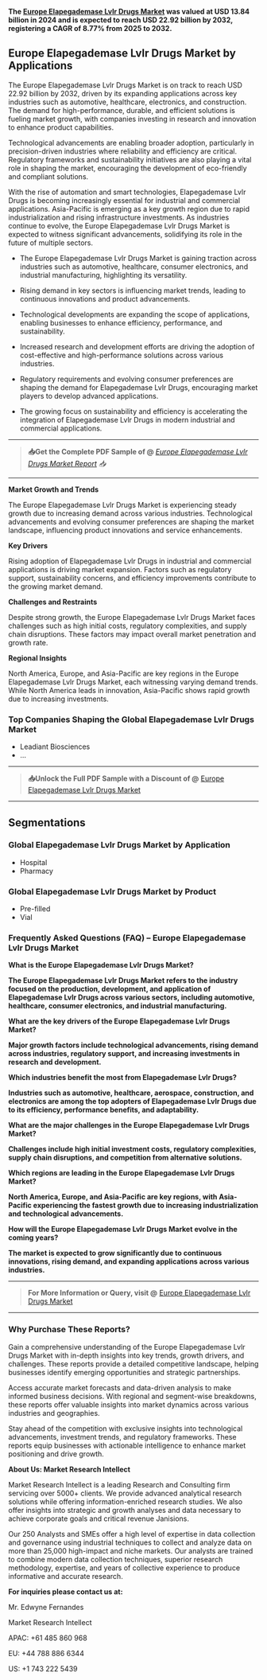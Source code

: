 <p><strong>The <a href="https://www.marketresearchintellect.com/download-sample/?rid=215315&amp;utm_source=Pulse-April-Europe&amp;utm_medium=852">Europe Elapegademase Lvlr Drugs Market</a> was valued at USD 13.84 billion in 2024 and is expected to reach USD 22.92 billion by 2032, registering a CAGR of 8.77% from 2025 to 2032.</strong></p><h2>Europe Elapegademase Lvlr Drugs Market by Applications&nbsp;</h2><p><p>The Europe Elapegademase Lvlr Drugs Market is on track to reach USD 22.92 billion by 2032, driven by its expanding applications across key industries such as automotive, healthcare, electronics, and construction. The demand for high-performance, durable, and efficient solutions is fueling market growth, with companies investing in research and innovation to enhance product capabilities.</p><p>Technological advancements are enabling broader adoption, particularly in precision-driven industries where reliability and efficiency are critical. Regulatory frameworks and sustainability initiatives are also playing a vital role in shaping the market, encouraging the development of eco-friendly and compliant solutions.</p><p>With the rise of automation and smart technologies, Elapegademase Lvlr Drugs is becoming increasingly essential for industrial and commercial applications. Asia-Pacific is emerging as a key growth region due to rapid industrialization and rising infrastructure investments. As industries continue to evolve, the Europe Elapegademase Lvlr Drugs Market is expected to witness significant advancements, solidifying its role in the future of multiple sectors.</p></p><ul><li><p>The Europe Elapegademase Lvlr Drugs Market is gaining traction across industries such as automotive, healthcare, consumer electronics, and industrial manufacturing, highlighting its versatility.</p></li><li><p>Rising demand in key sectors is influencing market trends, leading to continuous innovations and product advancements.</p></li><li><p>Technological developments are expanding the scope of applications, enabling businesses to enhance efficiency, performance, and sustainability.</p></li><li><p>Increased research and development efforts are driving the adoption of cost-effective and high-performance solutions across various industries.</p></li><li><p>Regulatory requirements and evolving consumer preferences are shaping the demand for Elapegademase Lvlr Drugs, encouraging market players to develop advanced applications.</p></li><li><p>The growing focus on sustainability and efficiency is accelerating the integration of Elapegademase Lvlr Drugs in modern industrial and commercial applications.</p></li></ul><hr /><blockquote><p><strong><span class="font-[700]">📥Get the Complete PDF Sample of @ </span></strong><em><span class="font-[700]"><a href="https://www.marketresearchintellect.com/download-sample/?rid=215315&amp;utm_source=Pulse-April-Europe&amp;utm_medium=852" target="_blank" data-tracking-control-name="article-ssr-frontend-pulse_little-text-block" data-tracking-will-navigate="" data-test-link="">Europe Elapegademase Lvlr Drugs Market Report</a>&nbsp;📥</span></em></p></blockquote><hr /><p class="" data-start="77" data-end="360"><strong data-start="77" data-end="105">Market Growth and Trends</strong></p><p class="" data-start="77" data-end="360">The Europe Elapegademase Lvlr Drugs Market is experiencing steady growth due to increasing demand across various industries. Technological advancements and evolving consumer preferences are shaping the market landscape, influencing product innovations and service enhancements.</p><p class="" data-start="362" data-end="606"><strong data-start="362" data-end="377">Key Drivers</strong></p><p class="" data-start="362" data-end="606">Rising adoption of Elapegademase Lvlr Drugs in industrial and commercial applications is driving market expansion. Factors such as regulatory support, sustainability concerns, and efficiency improvements contribute to the growing market demand.</p><p class="" data-start="608" data-end="849"><strong data-start="608" data-end="637">Challenges and Restraints</strong></p><p class="" data-start="608" data-end="849">Despite strong growth, the Europe Elapegademase Lvlr Drugs Market faces challenges such as high initial costs, regulatory complexities, and supply chain disruptions. These factors may impact overall market penetration and growth rate.</p><p class="" data-start="851" data-end="1095"><strong data-start="851" data-end="872">Regional Insights</strong></p><p class="" data-start="851" data-end="1095">North America, Europe, and Asia-Pacific are key regions in the Europe Elapegademase Lvlr Drugs Market, each witnessing varying demand trends. While North America leads in innovation, Asia-Pacific shows rapid growth due to increasing investments.</p><p><h3>Top Companies Shaping the Global Elapegademase Lvlr Drugs Market </h3><ul><li>Leadiant Biosciences</li><li>...</li></ul></p><hr /><blockquote><p><strong>📥Unlock the Full PDF Sample with a Discount of @</strong> <a href="https://www.marketresearchintellect.com/ask-for-discount/?rid=215315&amp;utm_source=Pulse-April-Europe&amp;utm_medium=852">Europe Elapegademase Lvlr Drugs Market</a></p></blockquote><hr /><p><h2>Segmentations</h2><h3>Global Elapegademase Lvlr Drugs Market by Application</h3><ul><li>Hospital</li><li>Pharmacy</li></ul><h3>Global Elapegademase Lvlr Drugs Market by Product</h3><ul><li>Pre-filled</li><li>Vial</li></ul></p><h3><strong>Frequently Asked Questions (FAQ) &ndash; Europe Elapegademase Lvlr Drugs Market</strong></h3><p><strong>What is the Europe Elapegademase Lvlr Drugs Market?</strong></p><p><strong>The Europe Elapegademase Lvlr Drugs Market refers to the industry focused on the production, development, and application of Elapegademase Lvlr Drugs across various sectors, including automotive, healthcare, consumer electronics, and industrial manufacturing.</strong></p><p><strong>What are the key drivers of the Europe Elapegademase Lvlr Drugs Market?</strong></p><p><strong>Major growth factors include technological advancements, rising demand across industries, regulatory support, and increasing investments in research and development.</strong></p><p><strong>Which industries benefit the most from Elapegademase Lvlr Drugs?</strong></p><p><strong>Industries such as automotive, healthcare, aerospace, construction, and electronics are among the top adopters of Elapegademase Lvlr Drugs due to its efficiency, performance benefits, and adaptability.</strong></p><p><strong>What are the major challenges in the Europe Elapegademase Lvlr Drugs Market?</strong></p><p><strong>Challenges include high initial investment costs, regulatory complexities, supply chain disruptions, and competition from alternative solutions.</strong></p><p><strong>Which regions are leading in the Europe Elapegademase Lvlr Drugs Market?</strong></p><p><strong>North America, Europe, and Asia-Pacific are key regions, with Asia-Pacific experiencing the fastest growth due to increasing industrialization and technological advancements.</strong></p><p><strong>How will the Europe Elapegademase Lvlr Drugs Market evolve in the coming years?</strong></p><p><strong>The market is expected to grow significantly due to continuous innovations, rising demand, and expanding applications across various industries.</strong></p><hr /><blockquote><p><span class="font-[700]"><strong>For More Information or Query, visit&nbsp;@</strong>&nbsp;</span><span class="font-[700]"><a href="https://www.marketresearchintellect.com/product/global-elapegademase-lvlr-drugs-market-size-and-forcast/?utm_source=Linkedin&utm_medium=852" target="_blank" data-tracking-control-name="article-ssr-frontend-pulse_little-text-block" data-tracking-will-navigate="" data-test-link="">Europe Elapegademase Lvlr Drugs Market</a></span></p></blockquote><hr /><h3><strong data-start="0" data-end="31">Why Purchase These Reports?</strong></h3><p class="" data-start="35" data-end="297">Gain a comprehensive understanding of the Europe Elapegademase Lvlr Drugs Market with in-depth insights into key trends, growth drivers, and challenges. These reports provide a detailed competitive landscape, helping businesses identify emerging opportunities and strategic partnerships.</p><p class="" data-start="299" data-end="540">Access accurate market forecasts and data-driven analysis to make informed business decisions. With regional and segment-wise breakdowns, these reports offer valuable insights into market dynamics across various industries and geographies.</p><p class="" data-start="542" data-end="784">Stay ahead of the competition with exclusive insights into technological advancements, investment trends, and regulatory frameworks. These reports equip businesses with actionable intelligence to enhance market positioning and drive growth.</p><p><strong><span class="font-[700]">About Us: Market Research Intellect</span></strong></p><p><span class="">Market Research Intellect is a leading Research and Consulting firm servicing over 5000+ clients. We provide advanced analytical research solutions while offering information-enriched research studies.&nbsp;</span>We also offer insights into strategic and growth analyses and data necessary to achieve corporate goals and critical revenue Janisions.</p><p><span class="">Our 250 Analysts and SMEs offer a high level of expertise in data collection and governance using industrial techniques to collect and analyze data on more than 25,000 high-impact and niche markets. Our analysts are trained to combine modern data collection techniques, superior research methodology, expertise, and years of collective experience to produce informative and accurate research.</span></p><p><strong>For inquiries please contact us at:</strong></p><p>Mr. Edwyne Fernandes</p><p>Market Research Intellect</p><p>APAC: +61 485 860 968</p><p>EU: +44 788 886 6344</p><p>US: +1 743 222 5439</p>
